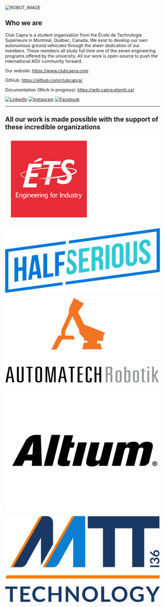 ![ROBOT_IMAGE](/profile/images/Capra-Markhor.png)

## Who we are

Club Capra is a student organisation from the École de Technologie Supérieure in Montréal, Québec, Canada. We exist to develop our own autonomous ground vehicules through the sheer dedication of our members. These members all study full time one of the seven engineering programs offered by the university. All our work is open-source to push the international AGV community forward.

Our website: <https://www.clubcapra.com>

GitHub: <https://github.com/clubcapra/>

Documentation (Work in progress): <https://wiki.capra.etsmtl.ca/>

[![LinkedIn](https://img.shields.io/badge/LinkedIn-0077B5?style=for-the-badge&logo=linkedin&logoColor=white)](https://www.linkedin.com/company/club-capra/)
[![Instagram](https://img.shields.io/badge/Instagram-E4405F?style=for-the-badge&logo=instagram&logoColor=white)](https://www.instagram.com/capra_ets/)
[![Facebook](https://img.shields.io/badge/Facebook-1877F2?style=for-the-badge&logo=facebook&logoColor=white)](https://www.facebook.com/clubcapra/)

---

## All our work is made possible with the support of these incredible organizations

![ÉTS](/profile/commanditaires/Logo_ETS_TypoBlanche_D_EN.png)

![HalfSerious](/profile/commanditaires/HS_logo_couleur.png)

![Automatech](/profile/commanditaires/automatech.png)

![Altium](/profile/commanditaires/altium.svg)

![MTT](/profile/commanditaires/mtt.png)

<!--<img src="/profile/commanditaires/altium.svg" width="200" height"100"> -->
<!-- ![AEETS](commanditaires/aeets.png) -->
